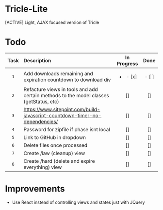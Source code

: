 # Tricle-Lite
[ACTIVE] Light, AJAX focused version of Tricle

# Todo

| Task | Description | In Progress | Done |
| :---: | :--- | :---: | :---: |
| `1` | Add downloads remaining and expiration countdown to download div | <ul><li>- [x] </li></ul> | - [ ] |
| `2` | Refacture views in tools and add certain methods to the model classes (getStatus, etc) | [] | [] |
| `3` | https://www.sitepoint.com/build-javascript-countdown-timer-no-dependencies/ | [] | [] |
| `4` | Password for zipfile if phase isnt local | [] | [] |
| `5` | Link to GitHub in dropdown | [] | [] |
| `6` | Delete files once processed | [] | [] |
| `7` | Create /iaw (cleanup) view | [] | [] |
| `8` | Create /hard (delete and expire everything) view | [] | [] |

# Improvements
- Use React instead of controlling views and states just with JQuery
